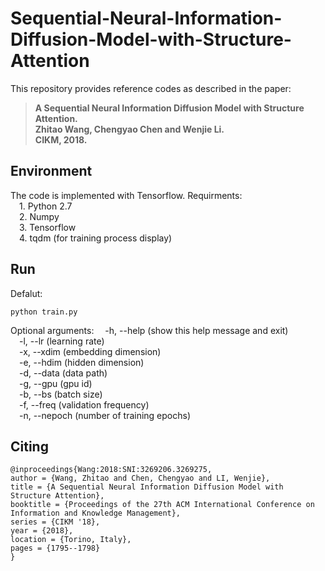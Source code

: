 # Sequential-Neural-Information-Diffusion-Model-with-Structure-Attention

This repository provides reference codes as described in the paper:

>**A Sequential Neural Information Diffusion Model with Structure Attention.**  
>**Zhitao Wang, Chengyao Chen and Wenjie Li.**  
>**CIKM, 2018.** 

## Environment
The code is implemented with Tensorflow. Requirments:  
&emsp;1. Python 2.7  
&emsp;2. Numpy  
&emsp;3. Tensorflow  
&emsp;4. tqdm (for training process display)   

## Run
Defalut:  

    python train.py  
    
Optional arguments:
&emsp;-h, --help (show this help message and exit)  
&emsp;-l, --lr (learning rate)  
&emsp;-x, --xdim (embedding dimension)  
&emsp;-e, --hdim (hidden dimension)  
&emsp;-d, --data (data path)  
&emsp;-g, --gpu (gpu id)  
&emsp;-b, --bs (batch size)  
&emsp;-f, --freq (validation frequency)  
&emsp;-n, --nepoch (number of training epochs)

## Citing
    @inproceedings{Wang:2018:SNI:3269206.3269275,
    author = {Wang, Zhitao and Chen, Chengyao and LI, Wenjie},
    title = {A Sequential Neural Information Diffusion Model with Structure Attention},
    booktitle = {Proceedings of the 27th ACM International Conference on Information and Knowledge Management},
    series = {CIKM '18},
    year = {2018},
    location = {Torino, Italy},
    pages = {1795--1798}
    } 


  

